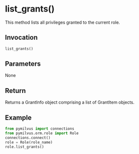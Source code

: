 # list_grants()

This method lists all privileges granted to the current role.

## Invocation

```Python
list_grants()
```

## Parameters

None

## Return

Returns a GrantInfo object comprising a list of GrantItem objects.

## Example

```Python
from pymilvus import connections
from pymilvus.orm.role import Role
connections.connect()
role = Role(role_name)
role.list_grants()
```